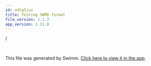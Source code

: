```yaml
---
id: odtg5juz
title: Testing SWMD format
file_version: 1.1.2
app_version: 1.11.0
---
```


/

<br/>

This file was generated by Swimm. [Click here to view it in the app](http://localhost:5000/repos/Z2l0aHViJTNBJTNBb2hteXpzaCUzQSUzQUlkaXRZZWdlclN3aW1t/docs/odtg5juz).
